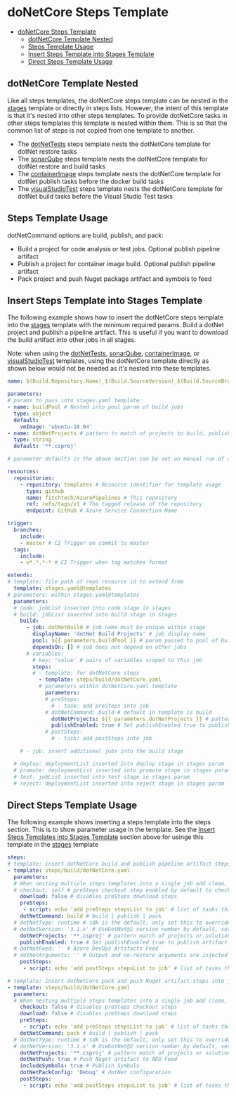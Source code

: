 # doNetCore Steps Template

- [doNetCore Steps Template](#donetcore-steps-template)
  - [dotNetCore Template Nested](#dotnetcore-template-nested)
  - [Steps Template Usage](#steps-template-usage)
  - [Insert Steps Template into Stages Template](#insert-steps-template-into-stages-template)
  - [Direct Steps Template Usage](#direct-steps-template-usage)

## dotNetCore Template Nested

Like all steps templates, the dotNetCore steps template can be nested in the [stages](../../stages.md) template or directly in steps lists. However, the intent of this template is that it's nested into other steps templates. To provide dotNetCore tasks in other steps templates this template is nested within them. This is so that the common list of steps is not copied from one template to another.

- The [dotNetTests](./../code/dotNetTests.md) steps template nests the dotNetCore template for dotNet restore tasks
- The [sonarQube](./../code/sonarQube.md) steps template nests the dotNetCore template for dotNet restore and build tasks
- The [containerImage](containerImage.md) steps template nests the dotNetCore template for dotNet publish tasks before the docker build tasks
- The [visualStudioTest](./../test/visualStudioTest.md) steps template nests the dotNetCore template for dotNet build tasks before the Visual Studio Test tasks

## Steps Template Usage

dotNetCommand options are build, publish, and pack:

- Build a project for code analysis or test jobs. Optional publish pipeline artifact
- Publish a project for container image build. Optional publish pipeline artifact
- Pack project and push Nuget package artifact and symbols to feed

## Insert Steps Template into Stages Template

The following example shows how to insert the dotNetCore steps template into the [stages](../../stages.md) template with the minimum required params. Build a dotNet project and publish a pipeline artifact. This is useful if you want to download the build artifact into other jobs in all stages.

Note: when using the [dotNetTests](./../code/dotNetTests.md), [sonarQube](../code/sonarQube.md), [containerImage](containerImage.md), or [visualStudioTest](./../test/visualStudioTest.md) templates, using the dotNetCore template directly as shown below would not be needed as it's nested into these templates.

```yml
name: $(Build.Repository.Name)_$(Build.SourceVersion)_$(Build.SourceBranchName) # name is the format for $(Build.BuildNumber)

parameters:
# params to pass into stages.yaml template:
- name: buildPool # Nested into pool param of build jobs
  type: object
  default:
    vmImage: 'ubuntu-18.04'
- name: dotNetProjects # pattern to match of projects to build, publish, or pack
  type: string
  default: '**.csproj'

# parameter defaults in the above section can be set on manual run of a pipeline to override

resources:
  repositories:
    - repository: templates # Resource identifier for template usage
      type: github
      name: fitchtech/AzurePipelines # This repository
      ref: refs/tags/v1 # The tagged release of the repository
      endpoint: GitHub # Azure Service Connection Name

trigger:
  branches:
    include:
    - master # CI Trigger on commit to master
  tags:
    include:
    - v*.*.*-* # CI Trigger when tag matches format

extends:
# template: file path at repo resource id to extend from
  template: stages.yaml@templates
# parameters: within stages.yaml@templates
  parameters:
  # code: jobList inserted into code stage in stages
  # build: jobList inserted into build stage in stages
    build:
      - job: dotNetBuild # job name must be unique within stage
        displayName: 'dotNet Build Projects' # job display name
        pool: ${{ parameters.buildPool }} # param passed to pool of build jobs
        dependsOn: [] # job does not depend on other jobs
      # variables:
        # key: 'value' # pairs of variables scoped to this job
        steps:
        # - template: for dotNetCore steps
          - template: steps/build/dotNetCore.yaml
          # parameters within dotNetCore.yaml template
            parameters:
            # preSteps: 
              # - task: add preSteps into job
            # dotNetCommand: build # default in template is build
              dotNetProjects: ${{ parameters.dotNetProjects }} # pattern to match of projects to build 
              publishEnabled: true # Set publishEnabled true to publish artifact of dotNet build or publish outputs 
            # postSteps:
              # - task: add postSteps into job

    # - job: insert additional jobs into the build stage

  # deploy: deploymentList inserted into deploy stage in stages param
  # promote: deploymentList inserted into promote stage in stages param
  # test: jobList inserted into test stage in stages param
  # reject: deploymentList inserted into reject stage in stages param

```

## Direct Steps Template Usage

The following example shows inserting a steps template into the steps section. This is to show parameter usage in the template. See the [Insert Steps Templates into Stages Template](#insert-steps-templates-into-stages-template) section above for usinge this template in the [stages](../../stages.md) template

```yml
steps:
# template: insert dotNetCore build and publish pipeline artifact steps into job
- template: steps/build/dotNetCore.yaml
  parameters:
  # When nesting multiple steps templates into a single job add clean, checkout, and download params set to false.
  # checkout: self # preSteps checkout step enabled by default to checkout the source repo
    download: false # disables preSteps download steps
    preSteps: 
     - script: echo 'add preSteps stepsList to job' # list of tasks that run before the main steps of the template. Inserted into steps after checkout/download
    dotNetCommand: build # build | publish | pack
  # dotNetType: runtime # sdk is the default, only set this to override sdk with runtime
  # dotNetVersion: '3.1.x' # UseDotNet@2 version number by default, set to null to skip step
    dotNetProjects: '**.csproj' # pattern match of projects or solution to build or publish
    publishEnabled: true # Set publishEnabled true to publish artifact of dotNet build or publish outputs 
  # dotNetFeed: '' # Azure DevOps Artifacts Feed
  # dotNetArguments: '' # Output and no-restore arguments are injected for you. This param is for inserting any additional build/publish args for the task
    postSteps:
     - script: echo 'add postSteps stepsList to job' # list of tasks that run after the main steps of the template. Inserted into steps before publish/clean

# template: insert dotNetCore pack and push Nuget artifact steps into job
- template: steps/build/dotNetCore.yaml
  parameters:
  # When nesting multiple steps templates into a single job add clean, checkout, and download params set to false.
    checkout: false # disables preSteps checkout steps
    download: false # disables preSteps download steps
    preSteps: 
     - script: echo 'add preSteps stepsList to job' # list of tasks that run before the main steps of the template. Inserted into steps after checkout/download
    dotNetCommand: pack # build | publish | pack
  # dotNetType: runtime # sdk is the default, only set this to override sdk with runtime
  # dotNetVersion: '3.1.x' # UseDotNet@2 version number by default, set to null to skip step
    dotNetProjects: '**.csproj' # pattern match of projects or solution to build or publish
    dotNetPush: true # Push Nuget artifact to ADO Feed
    includeSymbols: true # Publish Symbols
    dotNetPackConfig: 'Debug' # dotNet configuration
    postSteps:
     - script: echo 'add postSteps stepsList to job' # list of tasks that run after the main steps of the template. Inserted into steps before publish/clean

```
